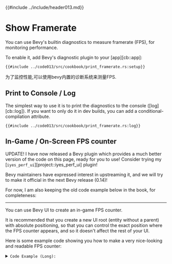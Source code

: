 {{#include ../include/header013.md}}

# Show Framerate

You can use Bevy's builtin diagnostics to measure framerate (FPS), for
monitoring performance.

To enable it, add Bevy's diagnostic plugin to your [app][cb::app]:

```rust,no_run,noplayground
{{#include ../code013/src/cookbook/print_framerate.rs:setup}}
```

为了监控性能,可以使用bevy内置的诊断系统来测量FPS.

## Print to Console / Log

The simplest way to use it is to print the diagnostics to the console
([log][cb::log]). If you want to only do it in dev builds, you can add
a conditional-compilation attribute.

```rust,no_run,noplayground
{{#include ../code013/src/cookbook/print_framerate.rs:log}}
```

## In-Game / On-Screen FPS counter

UPDATE! I have now released a Bevy plugin which provides a much better
version of the code on this page, ready for you to use! Consider trying
my [`iyes_perf_ui`][project::iyes_perf_ui] plugin!

Bevy maintainers have expressed interest in upstreaming it, and we will
try to make it official in the next Bevy release (0.14)!

For now, I am also keeping the old code example below in the book, for
completeness:

---

You can use Bevy UI to create an in-game FPS counter.

It is recommended that you create a new UI root (entity without
a parent) with absolute positioning, so that you can control the
exact position where the FPS counter appears, and so it doesn't
affect the rest of your UI.

Here is some example code showing you how to make a very nice-looking and
readable FPS counter:

<details>
  <summary>
  <code>Code Example (Long):</code>
  </summary>

```rust,no_run,noplayground
{{#include ../code013/src/cookbook/print_framerate.rs:ui}}
```

```rust,no_run,noplayground
{{#include ../code013/src/cookbook/print_framerate.rs:ui-app}}
```

</details>
